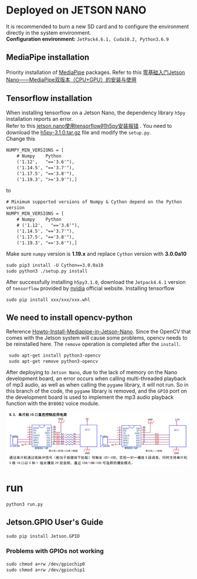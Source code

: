 # Deployed on JETSON NANO  

It is recommended to burn a new SD card and to configure the environment directly in the system environment.  
**Configuration environment:** `JetPack4.6.1, Cuda10.2, Python3.6.9`  
## MediaPipe installation
Priority installation of [MediaPipe](https://github.com/google/mediapipe) packages. Refer to this [零基础入门Jetson Nano——MediaPipe双版本（CPU+GPU）的安装与使用](https://blog.csdn.net/qq_56548850/article/details/123981579?ops_request_misc=%257B%2522request%255Fid%2522%253A%2522171394895816800213081926%2522%252C%2522scm%2522%253A%252220140713.130102334..%2522%257D&request_id=171394895816800213081926&biz_id=0&utm_medium=distribute.pc_search_result.none-task-blog-2~all~sobaiduend~default-1-123981579-null-null.142^v100^pc_search_result_base7&utm_term=jetson%20nano%20mediapipe&spm=1018.2226.3001.4187)  

## Tensorflow installation  
When installing tensorflow on a Jetson Nano, the dependency library `h5py` installation reports an error.  
Refer to this [jetson nano使用tensorflow时h5py安装报错](https://blog.csdn.net/coco1234_1590/article/details/134476185?ops_request_misc=%257B%2522request%255Fid%2522%253A%2522171410996016800226530774%2522%252C%2522scm%2522%253A%252220140713.130102334..%2522%257D&request_id=171410996016800226530774&biz_id=0&utm_medium=distribute.pc_search_result.none-task-blog-2~all~sobaiduend~default-2-134476185-null-null.142^v100^pc_search_result_base7&utm_term=jetson%20nano%20tensorflow&spm=1018.2226.3001.4187) . You need to download the [h5py-3.1.0.tar.gz](https://github.com/h5py/h5py/releases) file and modify the `setup.py`.  
Change this 
```# Minimum supported versions of Numpy & Cython depend on the Python version
NUMPY_MIN_VERSIONS = [
    # Numpy    Python
    ('1.12',   "=='3.6'"),
    ('1.14.5', "=='3.7'"),
    ('1.17.5', "=='3.8'"),
    ('1.19.3', ">='3.9'"),]
```
to
```
# Minimum supported versions of Numpy & Cython depend on the Python version
NUMPY_MIN_VERSIONS = [
    # Numpy    Python
    # ('1.12',   "=='3.6'"),
    ('1.14.5', "=='3.7'"),
    ('1.17.5', "=='3.8'"),
    ('1.19.3', "=='3.6'"),]
```
Make sure `numpy` version is **1.19.x** and replace `Cython` version with **3.0.0a10**  

```
sudo pip3 install -U Cython==3.0.0a10
sudo python3 ./setup.py install
```
After successfully installing `h5py3.1.0`, download the `Jetpack4.6.1` version of `tensorflow` provided by [nvidia](https://developer.nvidia.cn/embedded/downloads) official website. Installing tensorflow


```
sudo pip install xxx/xxx/xxx.whl
```

## We need to install opencv-python
Reference [Howto-Install-Mediapipe-in-Jetson-Nano](https://github.com/Melvinsajith/How-to-Install-Mediapipe-in-Jetson-Nano). Since the OpenCV that comes with the Jetson system will cause some problems, opencv needs to be reinstalled here. The `remove` operation is completed after the `install`.
```
 sudo apt-get install python3-opencv 
 sudo apt-get remove python3-opencv
```

After deploying to `Jetson Nano`, due to the lack of memory on the Nano development board, an error occurs when calling multi-threaded playback of mp3 audio, as well as when calling the `pygame` library, it will not run. So in this branch of the code, the `pygame` library is removed, and the `GPIO` port on the development board is used to implement the mp3 audio playback function with the `BY8002` voice module.  

![ca8887bc235ab42e6f3b583cb2bd098.png](https://github.com/cccp421/CV-piano/blob/jetson/ca8887bc235ab42e6f3b583cb2bd098.png)
# run  
```
python3 run.py
```

## Jetson.GPIO User's Guide  
```
sudo pip install Jetson.GPIO
```
### Problems with GPIOs not working  
```
sudo chmod a+rw /dev/gpiochip0  
sudo chmod a+rw /dev/gpiochip1
```
